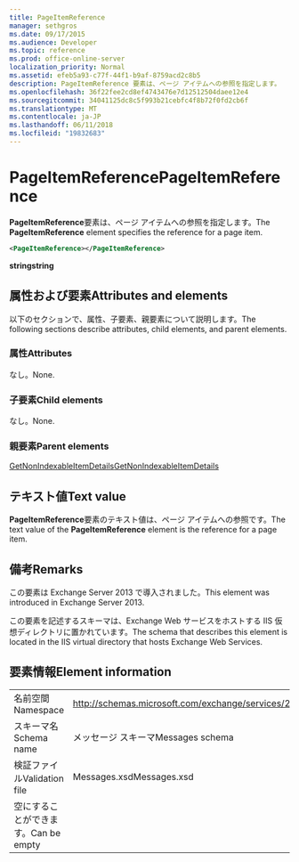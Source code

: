 ```yaml
---
title: PageItemReference
manager: sethgros
ms.date: 09/17/2015
ms.audience: Developer
ms.topic: reference
ms.prod: office-online-server
localization_priority: Normal
ms.assetid: efeb5a93-c77f-44f1-b9af-8759acd2c8b5
description: PageItemReference 要素は、ページ アイテムへの参照を指定します。
ms.openlocfilehash: 36f22fee2cd8ef4743476e7d12512504daee12e4
ms.sourcegitcommit: 34041125dc8c5f993b21cebfc4f8b72f0fd2cb6f
ms.translationtype: MT
ms.contentlocale: ja-JP
ms.lasthandoff: 06/11/2018
ms.locfileid: "19832683"
---
```

# <a name="pageitemreference"></a><span data-ttu-id="8855d-103">PageItemReference</span><span class="sxs-lookup"><span data-stu-id="8855d-103">PageItemReference</span></span>

<span data-ttu-id="8855d-104">**PageItemReference**要素は、ページ アイテムへの参照を指定します。</span><span class="sxs-lookup"><span data-stu-id="8855d-104">The **PageItemReference** element specifies the reference for a page item.</span></span> 
  
```XML
<PageItemReference></PageItemReference>
```

 <span data-ttu-id="8855d-105">**string**</span><span class="sxs-lookup"><span data-stu-id="8855d-105">**string**</span></span>
## <a name="attributes-and-elements"></a><span data-ttu-id="8855d-106">属性および要素</span><span class="sxs-lookup"><span data-stu-id="8855d-106">Attributes and elements</span></span>

<span data-ttu-id="8855d-107">以下のセクションで、属性、子要素、親要素について説明します。</span><span class="sxs-lookup"><span data-stu-id="8855d-107">The following sections describe attributes, child elements, and parent elements.</span></span>
  
### <a name="attributes"></a><span data-ttu-id="8855d-108">属性</span><span class="sxs-lookup"><span data-stu-id="8855d-108">Attributes</span></span>

<span data-ttu-id="8855d-109">なし。</span><span class="sxs-lookup"><span data-stu-id="8855d-109">None.</span></span>
  
### <a name="child-elements"></a><span data-ttu-id="8855d-110">子要素</span><span class="sxs-lookup"><span data-stu-id="8855d-110">Child elements</span></span>

<span data-ttu-id="8855d-111">なし。</span><span class="sxs-lookup"><span data-stu-id="8855d-111">None.</span></span>
  
### <a name="parent-elements"></a><span data-ttu-id="8855d-112">親要素</span><span class="sxs-lookup"><span data-stu-id="8855d-112">Parent elements</span></span>

[<span data-ttu-id="8855d-113">GetNonIndexableItemDetails</span><span class="sxs-lookup"><span data-stu-id="8855d-113">GetNonIndexableItemDetails</span></span>](getnonindexableitemdetails.md)
  
## <a name="text-value"></a><span data-ttu-id="8855d-114">テキスト値</span><span class="sxs-lookup"><span data-stu-id="8855d-114">Text value</span></span>

<span data-ttu-id="8855d-115">**PageItemReference**要素のテキスト値は、ページ アイテムへの参照です。</span><span class="sxs-lookup"><span data-stu-id="8855d-115">The text value of the **PageItemReference** element is the reference for a page item.</span></span> 
  
## <a name="remarks"></a><span data-ttu-id="8855d-116">備考</span><span class="sxs-lookup"><span data-stu-id="8855d-116">Remarks</span></span>

<span data-ttu-id="8855d-117">この要素は Exchange Server 2013 で導入されました。</span><span class="sxs-lookup"><span data-stu-id="8855d-117">This element was introduced in Exchange Server 2013.</span></span>
  
<span data-ttu-id="8855d-118">この要素を記述するスキーマは、Exchange Web サービスをホストする IIS 仮想ディレクトリに置かれています。</span><span class="sxs-lookup"><span data-stu-id="8855d-118">The schema that describes this element is located in the IIS virtual directory that hosts Exchange Web Services.</span></span>
  
## <a name="element-information"></a><span data-ttu-id="8855d-119">要素情報</span><span class="sxs-lookup"><span data-stu-id="8855d-119">Element information</span></span>

|||
|:-----|:-----|
|<span data-ttu-id="8855d-120">名前空間</span><span class="sxs-lookup"><span data-stu-id="8855d-120">Namespace</span></span>  <br/> |http://schemas.microsoft.com/exchange/services/2006/messages  <br/> |
|<span data-ttu-id="8855d-121">スキーマ名</span><span class="sxs-lookup"><span data-stu-id="8855d-121">Schema name</span></span>  <br/> |<span data-ttu-id="8855d-122">メッセージ スキーマ</span><span class="sxs-lookup"><span data-stu-id="8855d-122">Messages schema</span></span>  <br/> |
|<span data-ttu-id="8855d-123">検証ファイル</span><span class="sxs-lookup"><span data-stu-id="8855d-123">Validation file</span></span>  <br/> |<span data-ttu-id="8855d-124">Messages.xsd</span><span class="sxs-lookup"><span data-stu-id="8855d-124">Messages.xsd</span></span>  <br/> |
|<span data-ttu-id="8855d-125">空にすることができます。</span><span class="sxs-lookup"><span data-stu-id="8855d-125">Can be empty</span></span>  <br/> ||
   

